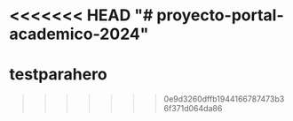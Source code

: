 <<<<<<< HEAD
"# proyecto-portal-academico-2024" 
=======
# testparahero
>>>>>>> 0e9d3260dffb1944166787473b36f371d064da86
